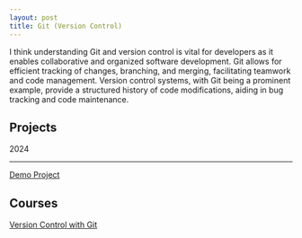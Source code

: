 ```yaml
---
layout: post
title: Git (Version Control)
---
```


I think understanding Git and version control is vital for developers as it enables collaborative and organized software development. Git allows for efficient tracking of changes, branching, and merging, facilitating teamwork and code management. Version control systems, with Git being a prominent example, provide a structured history of code modifications, aiding in bug tracking and code maintenance.

## Projects

2024

---
[Demo Project][yotube-git-version-control]

[yotube-git-version-control]: https://youtu.be/Rl2F4yNzJ4o
[version-control-with-git]: https://drive.google.com/file/d/11n6g7gUkCvkGw2vV9yefavtiy4PM1Jnk/view?usp=sharing

## Courses

[Version Control with Git][version-control-with-git]
